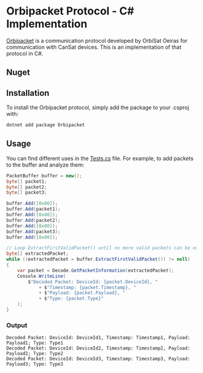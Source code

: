 # Orbipacket Protocol - C# Implementation
[Orbipacket](https://github.com/orbisat-oeiras/orbipacket) is a communication protocol developed by OrbiSat Oeiras for communication with CanSat devices. This is an implementation of that protocol in C#.

## Nuget


## Installation
To install the Orbipacket protocol, simply add the package to your .csproj with:
```bash
dotnet add package Orbipacket
```
## Usage
You can find different uses in the [Tests.cs](https://github.com/orbisat-oeiras/orbipacket.net/blob/main/Tests.cs) file. For example, to add packets to the buffer and analyze them:
```csharp
PacketBuffer buffer = new();
byte[] packet1;
byte[] packet2;
byte[] packet3;

buffer.Add([0x00]);
buffer.Add(packet1);
buffer.Add([0x00]);
buffer.Add(packet2);
buffer.Add([0x00]);
buffer.Add(packet3);
buffer.Add([0x00]);

// Loop ExtractFirstValidPacket() until no more valid packets can be extracted
byte[] extractedPacket;
while ((extractedPacket = buffer.ExtractFirstValidPacket()) != null)
{
    var packet = Decode.GetPacketInformation(extractedPacket);
    Console.WriteLine(
        $"Decoded Packet: DeviceId: {packet.DeviceId}, "
            + $"Timestamp: {packet.Timestamp}, "
            + $"Payload: {packet.Payload}, "
            + $"Type: {packet.Type}"
    );
}
```
### Output
```
Decoded Packet: DeviceId: DeviceId1, Timestamp: Timestamp1, Payload: Payload1; Type: Type1
Decoded Packet: DeviceId: DeviceId2, Timestamp: Timestamp2, Payload: Payload2; Type: Type2
Decoded Packet: DeviceId: DeviceId3, Timestamp: Timestamp3, Payload: Payload3; Type: Type3
```

